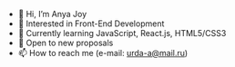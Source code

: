 - 👋 Hi, I’m Anya Joy
- 👀 Interested in Front-End Development
- 🌱 Currently learning JavaScript, React.js, HTML5/CSS3
- 💞️ Open to new proposals
- 📫 How to reach me (e-mail: urda-a@mail.ru)
